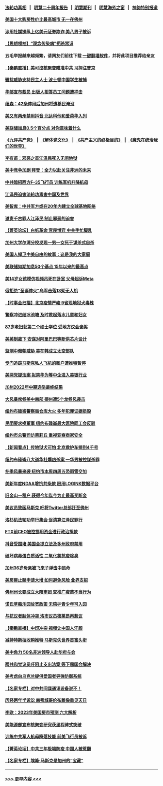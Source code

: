 #### [法轮功真相](https://github.com/gfw-breaker/truth/blob/master/README.md?t=0) &nbsp;&nbsp;|&nbsp;&nbsp; [明慧二十周年报告](https://github.com/gfw-breaker/mh-reports/blob/master/README.md?t=0) &nbsp;&nbsp;|&nbsp;&nbsp;[明慧期刊](https://github.com/gfw-breaker/mh-qikan) &nbsp;&nbsp;|&nbsp;&nbsp; [明慧海外之窗](https://github.com/gfw-breaker/mh-news/blob/master/README.md?t=0) &nbsp;&nbsp;|&nbsp;&nbsp; [神韵特别报道](https://github.com/gfw-breaker/mh-news/blob/master/shenyun.md?t=0)
#### [美国十大购房性价比最高城市 无一在佛州](../pages/nsc412/n13885007.md?t=12151250) 
#### [涉用社媒操纵上亿美元证券欺诈 美八男子被诉](../pages/nsc412/n13884957.md?t=12151250) 
#### [【思想领袖】“观念传染病”扼杀常识](../pages/nsc412/n13864375.md?t=12151250) 
#### 五毛举报越来越频繁，请网友们前往下载 [一键翻墙软件](https://github.com/gfw-breaker/ssr-accounts)，并将此项目推荐给亲友
#### [【秦鹏直播】美可控核聚变瞄准中共 习押注普京](../pages/nsc412/n13884975.md?t=12151250) 
#### [骚扰威胁支持民主人士 波士顿中国学生被捕](../pages/nsc412/n13884868.md?t=12151250) 
#### [华邮宣布裁员 出版人拒答员工问题遭抨击](../pages/nsc412/n13884928.md?t=12151250) 
#### [纽森：42条停用后加州将遭移民淹没](../pages/nsc412/n13885027.md?t=12151250) 
#### [美又有两州禁用抖音 北达科他和爱荷华入列](../pages/nsc412/n13884988.md?t=12151250) 
#### [美联储加息0.5个百分点 对你意味着什么](../pages/nsc412/n13885004.md?t=12151250) 
#### [《九评共产党》](https://github.com/begood0513/9ping.md/blob/master/README.md) &nbsp;|&nbsp; [《解体党文化》](../../../../jtdwh.md/blob/master/README.md)  &nbsp;|&nbsp; [《共产主义的终极目的》](../../../../gczydzjmd.md/blob/master/README.md) &nbsp;|&nbsp; [《魔鬼在统治我们的世界》](../../../../mgztzwmdsj.md/blob/master/README.md) 
#### [李有甫：邪恶之首江泽民死入无间地狱](../pages/nsc412/n13885009.md?t=12151250) 
#### [美中竞争加剧 拜登：全力以赴关注非洲的未来](../pages/nsc412/n13884888.md?t=12151250) 
#### [中共暗招西方F-35飞行员 训练军机升降航母](../pages/nsc412/n13884980.md?t=12151250) 
#### [江泽民迫害法轮功毒害中国及世界](../pages/nsc412/n13884998.md?t=12151250) 
#### [美智库：中共军方或在20年内建立全球基地网络](../pages/nsc412/n13884946.md?t=12151250) 
#### [谴责千古罪人江泽民 制止邪恶的迫害](../pages/nsc412/n13884987.md?t=12151250) 
#### [【菁英论坛】白纸革命 官民博弈 中共手忙脚乱](../pages/nsc412/n13884972.md?t=12151250) 
#### [加州大学尔湾分校发现一男一女死于谋杀式自杀](../pages/nsc412/n13884961.md?t=12151250) 
#### [美国人捍卫中美自由的故事：这是我的大家庭](../pages/nsc412/n13884766.md?t=12151250) 
#### [美联储如期加息50个基点 15年以来的最高点](../pages/nsc412/n13884902.md?t=12151250) 
#### [美14岁女孩模仿视频吊死在卧室 父母起诉Meta](../pages/nsc412/n13884825.md?t=12151250) 
#### [俄拒绝“圣诞停火”乌军击落13架无人机](../pages/nsc412/n13884844.md?t=12151250) 
#### [【时事金扫描】北京疫情严峻 9省现地狱犬毒株](../pages/nsc412/n13884815.md?t=12151250) 
#### [警察冲进结冰池塘 及时救起落水儿童和妇女](../pages/nsc412/n13884443.md?t=12151250) 
#### [87岁老妇获第二个硕士学位 受地方议会褒奖](../pages/nsc412/n13884458.md?t=12151250) 
#### [美英制裁下 安谋对阿里巴巴等断供芯片设计](../pages/nsc412/n13884840.md?t=12151250) 
#### [监测中俄朝威胁 美在韩成立太空部队](../pages/nsc412/n13884813.md?t=12151250) 
#### [专门追踪马斯克私人飞机的账户遭推特暂停](../pages/nsc412/n13884261.md?t=12151250) 
#### [美两党提法案 拟禁华为等中企进入美银行业](../pages/nsc412/n13884752.md?t=12151250) 
#### [加州2022年中期选举最终结果](../pages/nsc412/n13884433.md?t=12151250) 
#### [大风暴席卷美中南部 德州遭5个龙卷风袭击](../pages/nsc412/n13884281.md?t=12151250) 
#### [纽约布碌崙警察局仓库大火 多年犯罪证据损毁](../pages/nsc412/n13884380.md?t=12151250) 
#### [民团要求换董事 纽约布碌崙最大医院同工会反驳](../pages/nsc412/n13884415.md?t=12151250) 
#### [纽约市总警司访茉莉丘 重视亚裔商家安全](../pages/nsc412/n13884407.md?t=12151250) 
#### [【新闻看点】传地狱犬可怕 北京救护车排到4千号](../pages/nsc412/n13884197.md?t=12151250) 
#### [纽约布碌崙八大道华社爆凶杀案 一华男被控谋杀罪](../pages/nsc412/n13884376.md?t=12151250) 
#### [冬季风暴来袭 纽约市本周四周五恐雨雪交加](../pages/nsc412/n13884370.md?t=12151250) 
#### [美新年度NDAA增抗共条款 限用LOGINK数据平台](../pages/nsc412/n13884395.md?t=12151250) 
#### [旧金山一租户 获得今年迄今为止最高买断金](../pages/nsc412/n13884368.md?t=12151250) 
#### [美议员致函马斯克 吁将Twitter总部迁至佛州](../pages/nsc412/n13884292.md?t=12151250) 
#### [洛杉矶法轮功举行集会 促清算江泽民罪行](../pages/nsc412/n13884299.md?t=12151250) 
#### [FTX前CEO被控挪用资金进行政治捐款](../pages/nsc412/n13884204.md?t=12151250) 
#### [抖音受围堵 美国会提立法及多州政府禁用](../pages/nsc412/n13884105.md?t=12151250) 
#### [破坏病毒蛋白质活性 二氧化氯抗疫除臭](../pages/nsc412/n13884297.md?t=12151250) 
#### [加州36岁母亲被飞来子弹击中殒命](../pages/nsc412/n13884293.md?t=12151250) 
#### [美房屋止赎申请大增 如何避免风险 业界支招](../pages/nsc412/n13884279.md?t=12151250) 
#### [佛州州长要成立大陪审团 查推广疫苗不当行为](../pages/nsc412/n13884190.md?t=12151250) 
#### [诺氏草莓乐园放宽政策 无陪护青少年可入园](../pages/nsc412/n13884260.md?t=12151250) 
#### [与抗议者肢体冲突 洛市议员德莱昂再惹议](../pages/nsc412/n13884239.md?t=12151250) 
#### [【秦鹏直播】中印冲突 视频让中国人汗颜](../pages/nsc412/n13884202.md?t=12151250) 
#### [减持特斯拉收购推特 马斯克失世界首富头衔](../pages/nsc412/n13884203.md?t=12151250) 
#### [美中角力 50名非洲领导人赴华府与会](../pages/nsc412/n13884156.md?t=12151250) 
#### [两共和党议员吁阻止支出法案 等下届国会解决](../pages/nsc412/n13884121.md?t=12151250) 
#### [美考虑向乌克兰提供爱国者导弹防御系统](../pages/nsc412/n13884175.md?t=12151250) 
#### [【名家专栏】对中共间谍通讯设备说不！](../pages/nsc412/n13884032.md?t=12151250) 
#### [历经两年半诉讼 南费城哥伦布雕像重见天日](../pages/nsc412/n13884181.md?t=12151250) 
#### [李欧：2023年美国房市预测 六大解析](../pages/nsc412/n13882966.md?t=12151250) 
#### [美能源部宣布核聚变研究获里程碑式突破](../pages/nsc412/n13884133.md?t=12151250) 
#### [训练中共军人航母降落技能 前美飞行员被诉](../pages/nsc412/n13884100.md?t=12151250) 
#### [【菁英论坛】中共三年极端防疫 中国人被惹翻](../pages/nsc412/n13884103.md?t=12151250) 
#### [【名家专栏】埃隆‧马斯克是加州的“宝藏”](../pages/nsc412/n13883998.md?t=12151250) 

----
#### [ >>> 更早内容 <<< ](../indexes/nsc412-earlier.md)
